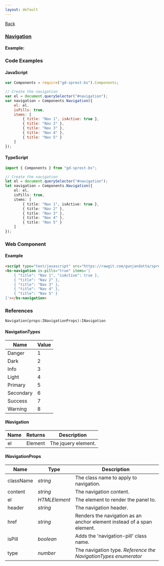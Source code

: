 ```yaml
---
layout: default
---
```

<div class="page-info" markdown="1">

[Back](/bs)

</div>

### [Navigation](https://getbootstrap.com/docs/4.1/components/navs)

#### Example:

<div id="navigationDemo"></div>

### Code Examples

#### JavaScript
```js
var Components = require("gd-sprest-bs").Components;

// Create the navigation
var el = document.querySelector("#navigation");
var navigation = Components.Navigation({
    el: el,
    isPills: true,
    items: [
        { title: "Nav 1", isActive: true },
        { title: "Nav 2" },
        { title: "Nav 3" },
        { title: "Nav 4" },
        { title: "Nav 5" }
    ]
});
```
#### TypeScript
```ts
import { Components } from "gd-sprest-bs";

// Create the navigation
let el = document.querySelector("#navigation");
let navigation = Components.Navigation({
    el: el,
    isPills: true,
    items: [
        { title: "Nav 1", isActive: true },
        { title: "Nav 2" },
        { title: "Nav 3" },
        { title: "Nav 4" },
        { title: "Nav 5" }
    ]
});
```

### Web Component

#### Example

```html
<script type="text/javascript" src="https://rawgit.com/gunjandatta/sprest-bs/master/wc/dist/gd-sprest-bs.js"></script>
<bs-navigation is-pills="true" items='[
    { "title": "Nav 1", "isActive": true },
    { "title": "Nav 2" },
    { "title": "Nav 3" },
    { "title": "Nav 4" },
    { "title": "Nav 5" }
]'></bs-navigation>
```

<bs-navigation is-pills="true" items='[
    { "title": "Nav 1", "isActive": true },
    { "title": "Nav 2" },
    { "title": "Nav 3" },
    { "title": "Nav 4" },
    { "title": "Nav 5" }
]'></bs-navigation>

### References

```
Navigation(props:INavigationProps):INavigation
```

#### NavigationTypes

| Name | Value |
| --- | --- |
| Danger | 1 |
| Dark | 2 |
| Info | 3 |
| Light | 4 |
| Primary | 5 |
| Secondary | 6 |
| Success | 7 |
| Warning | 8 |

#### INavigation

| Name | Returns | Description |
| --- | --- | --- |
| el | Element | The jquery element. |

#### INavigationProps

| Name | Type | Description |
| --- | --- | --- |
| className | _string_ | The class name to apply to navigation. |
| content | _string_ | The navigation content. |
| el | _HTMLElement_ | The element to render the panel to. |
| header | _string_ | The navigation header. |
| href | _string_ | Renders the navigation as an anchor element instead of a span element. |
| isPill | _boolean_ | Adds the 'navigation-pill' class name. |
| type | _number_ | The navigation type. _Reference the NavigationTypes enumerator_ |

<script src="https://rawgit.com/gunjandatta/sprest-bs/master/wc/dist/gd-sprest-bs.js"></script>
<script type="text/javascript">
    // Wait for the window to be loaded
    window.addEventListener("load", function() {
        // See if a navigation exists
        var navigation = document.querySelector("#navigationDemo");
        if(navigation) {
            // Render the navigation
            $REST.Components.Navigation({
                el: navigation,
                isPills: true,
                items: [
                    { title: "Nav 1", isActive: true },
                    { title: "Nav 2" },
                    { title: "Nav 3" },
                    { title: "Nav 4" },
                    { title: "Nav 5" }
                ]
            });
        }
    });
</script>
